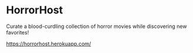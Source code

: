 # HorrorHost

Curate a blood-curdling collection of horror movies while discovering new favorites!

https://horrorhost.herokuapp.com/
